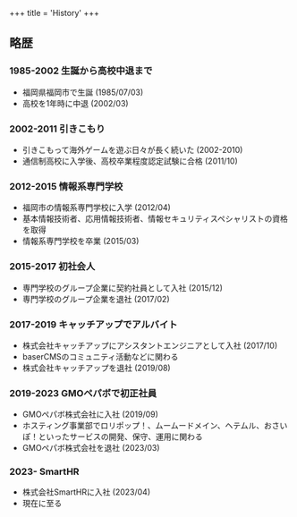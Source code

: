 +++
title = 'History'
+++

## 略歴

### 1985-2002 生誕から高校中退まで

- 福岡県福岡市で生誕 (1985/07/03)
- 高校を1年時に中退 (2002/03)

### 2002-2011 引きこもり

- 引きこもって海外ゲームを遊ぶ日々が長く続いた (2002-2010)
- 通信制高校に入学後、高校卒業程度認定試験に合格 (2011/10)

### 2012-2015 情報系専門学校

- 福岡市の情報系専門学校に入学 (2012/04)
- 基本情報技術者、応用情報技術者、情報セキュリティスペシャリストの資格を取得
- 情報系専門学校を卒業 (2015/03)

### 2015-2017 初社会人

- 専門学校のグループ企業に契約社員として入社 (2015/12)
- 専門学校のグループ企業を退社 (2017/02)

### 2017-2019 キャッチアップでアルバイト

- 株式会社キャッチアップにアシスタントエンジニアとして入社 (2017/10)
- baserCMSのコミュニティ活動などに関わる
- 株式会社キャッチアップを退社 (2019/08)

### 2019-2023 GMOペパボで初正社員

- GMOペパボ株式会社に入社 (2019/09)
- ホスティング事業部でロリポップ！、ムームードメイン、ヘテムル、おさいぽ！といったサービスの開発、保守、運用に関わる
- GMOペパボ株式会社を退社 (2023/03)
        
### 2023- SmartHR

- 株式会社SmartHRに入社 (2023/04)
- 現在に至る
